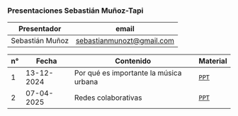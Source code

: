 
### Presentaciones Sebastián Muñoz-Tapi

| Presentador         | email                       | 
|--------------------|-----------------------------|
| Sebastián Muñoz    | sebastianmunozt@gmail.com |


| n°   | Fecha              | Contenido                           | Material                                                                                               |
|------|--------------------|-------------------------------------|--------------------------------------------------------------------------------------------------------|
| 1    | 13-12-2024         | Por qué es importante la música urbana  | [`PPT`](https://sebastianmunozt.github.io/presentaciones/importanciaMU/importanciaMU#1)            |
| 2    | 07-04-2025         | Redes colaborativas | [`PPT`](https://sebastianmunozt.github.io/presentaciones/redes-colaborativas-mu/redes-colaborativas-mu2#1)            |

